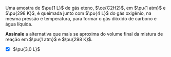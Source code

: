 Uma amostra de $\pu{1 L}$ de gás eteno, $\ce{C2H2}$, em $\pu{1 atm}$ e $\pu{298 K}$, é queimada junto com $\pu{4 L}$ do gás oxigênio, na mesma pressão e temperatura, para formar o gás dióxido de carbono e água líquida.  

**Assinale** a alternativa que mais se aproxima do volume final da mistura de reação em $\pu{1 atm}$ e $\pu{298 K}$.

- [x] $\pu{3,0 L}$

